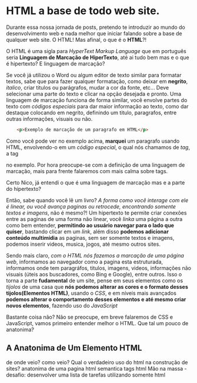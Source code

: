 # HTML a base de todo web site.

Durante essa nossa jornada de posts, pretendo te introduzir ao mundo do desenvolvimento web e nada melhor que iniciar falando sobre a base de qualquer web site. O HTML! Mas afinal, o que é o **HTML**?! 

O HTML é uma sigla para *HyperText Markup Language* que em português seria **Linguagem de Marcação de HiperTexto**, até ai tudo bem mas e o que é hipertexto? E linguagem de marcação?

Se você já utilizou o Word ou algum editor de texto similar para formatar textos, sabe que para fazer qualquer formatação, como deixar em **negrito**, *italico*, criar titulos ou parágrafos, mudar a cor da fonte, etc... Deve selecionar uma parte do texto e clicar na opção desejada e pronto. Uma linguagem de marcação funciona de forma similar, você envolve partes do texto com *códigos especiais* para dar maior informação ao texto, como dar destaque colocando em negrito, definindo um titulo, paragrafos, entre outras informações, visuais ou não.
	
```html
	<p>Exemplo de marcação de um paragrafo em HTML</p>
```
	
Como você pode ver no exemplo acima, **marquei** um paragrafo usando HTML, envolvendo-o em um *código especial*, o qual nós chamamos de *tag*, a tag <p> no exemplo. Por hora preocupe-se com a definição de uma linguagem de marcação, mais para frente falaremos com mais calma sobre tags.

Certo Nico, já entendi o que é uma linguagem de marcação mas e a parte do hipertexto?

Então, sabe quando você lê um livro? *A forma como você interage com ele é linear, ou você avança paginas ou retrocede, encontrando somente textos e imagens*, não é mesmo?! Um hipertexto te permite criar conexões entre as paginas de uma forma não linear, você *linka* uma página a outra como bem entender, **permitindo ao usuário navegar para o lado que quiser**, bastando clicar em um *link*, além disso **podemos adicionar conteúdo multimídia** as paginas, sem ser somente textos e imagens, podemos inserir videos, musica, jogos, até mesmo outros sites.

Sendo mais claro, *com o HTML nós fazemos a marcação de uma página web*, informamos ao navegador como a pagina esta estruturada, informamos onde tem paragráfos, titulos, imagens, videos, informações não visuais (úteis aos buscadores, como Bing e Google), entre outros. Isso o torna a parte **fudamental** de um site, pense em seus elementos como os *tijolos* de uma casa que **nós podemos alterar as cores e o formato desses tijolos(Elementos HTML)**, usando o *CSS*, e em níveis mais avançados **podemos alterar o comportamento desses elementos e até mesmo criar novos elementos**, fazendo uso do *JavaScript*

Bastante coisa não? Não se preocupe, em breve falaremos de CSS e JavaScript, vamos primeiro entender melhor o HTML. Que tal um pouco de anatonima?

## A Anatonima de Um Elemento HTML

de onde veio?
como veio?
Qual o verdadeiro uso do html na construção de sites?
anatonima de uma pagina html
semantica
tags html
Mão na massa - desafio: desenvolver uma lista de tarefas utilizando somente html